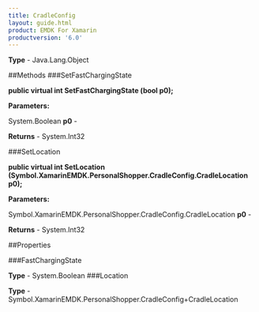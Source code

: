 ```yaml
---
title: CradleConfig
layout: guide.html
product: EMDK For Xamarin 
productversion: '6.0' 
---
```


    

**Type** - Java.Lang.Object

##Methods
###SetFastChargingState

**public virtual int SetFastChargingState (bool p0);**


        

**Parameters:**

System.Boolean **p0**  - 
        

**Returns** - System.Int32

###SetLocation

**public virtual int SetLocation (Symbol.XamarinEMDK.PersonalShopper.CradleConfig.CradleLocation p0);**


        

**Parameters:**

Symbol.XamarinEMDK.PersonalShopper.CradleConfig.CradleLocation **p0**  - 
        

**Returns** - System.Int32

##Properties

###FastChargingState

        

**Type** - System.Boolean
###Location

        

**Type** - Symbol.XamarinEMDK.PersonalShopper.CradleConfig+CradleLocation
